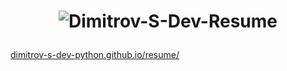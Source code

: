 # <p align="center"> ![Dimitrov-S-Dev-Resume](https://github.com/Dimitrov-S-Dev/resume/blob/master/images/linkedIn/LinkedIn.png) <p>
[dimitrov-s-dev-python.github.io/resume/](https://dimitrov-s-dev.github.io/resume/)

